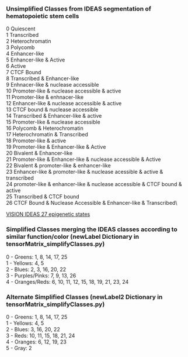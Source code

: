 ### Unsimplified Classes from IDEAS segmentation of hematopoietic stem cells 
0 Quiescent\
1 Transcribed\
2 Heterochromatin\
3 Polycomb\
4 Enhancer-like\
5 Enhancer-like & Active\
6 Active\
7 CTCF Bound\
8 Transcribed & Enhancer-like\
9 Enhnacer-like & nuclease accessible\
10 Promoter-like & nuclease accessible & active\
11 Promoter-like & enhnacer-like\
12 Enhancer-like & nuclease accessible & active\
13 CTCF bound & nuclease accessible\
14 Transcribed & Enhancer-like & active\
15 Promoter-like & nuclease accessible\
16 Polycomb & Heterochromatin\
17 Heterochromatin & Transcribed\
18 Promoter-like & active\
19 Promoter-like & Enhancer-like & Active\
20 Bivalent & Enhancer-like\
21 Promoter-like & Enhancer-like & nuclease accessible & Active\
22 Bivalent & promoter-like & enhancer-like\
23 Enhancer-like & promoter-like & nuclease acessible & active & transcribed\
24 promoter-like & enhancer-like & nuclease accessible & CTCF bound & active\
25 Transcribed & CTCF bound\
26 CTCF Bound & Nuclease Accessible & Enhancer-like & Transcribed\


[VISION IDEAS 27 epigenetic states](https://github.com/guanjue/IDEAS_2018/blob/master/example_figures/f3_vision_result.png) 
### Simplified Classes merging the IDEAS classes according to similar function/color (newLabel Dictionary in tensorMatrix_simplifyClasses.py)
0 - Greens: 1, 8, 14, 17, 25\
1 - Yellows: 4, 5\
2 - Blues: 2, 3, 16, 20, 22\
3 - Purples/Pinks: 7, 9, 13, 26\
4 - Oranges/Reds: 6, 10, 11, 12, 15, 18, 19, 21, 23, 24


### Alternate Simplified Classes (newLabel2 Dictionary in tensorMatrix_simplifyClasses.py)
0 - Greens: 1, 8, 14, 17, 25\
1 - Yellows: 4, 5\
2 - Blues: 3, 16, 20, 22\
3 - Reds: 10, 11, 15, 18, 21, 24\
4 - Oranges: 6, 12, 19, 23\
5 - Gray: 2
